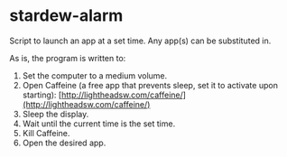 # stardew-alarm
Script to launch an app at a set time. Any app(s) can be substituted in.

As is, the program is written to:

1. Set the computer to a medium volume.
2. Open Caffeine (a free app that prevents sleep, set it to activate upon starting): [http://lightheadsw.com/caffeine/](http://lightheadsw.com/caffeine/)
3. Sleep the display.
4. Wait until the current time is the set time.
5. Kill Caffeine.
6. Open the desired app.
